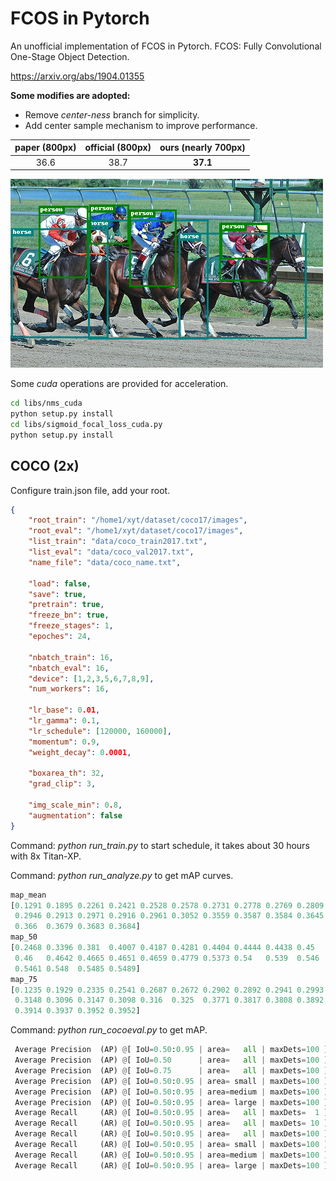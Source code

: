 # FCOS in Pytorch

An unofficial implementation of FCOS in Pytorch. 
FCOS: Fully Convolutional One-Stage Object Detection.

https://arxiv.org/abs/1904.01355

**Some modifies are adopted:**

- Remove *center-ness* branch for simplicity.
- Add center sample mechanism to improve performance.

| paper (800px) | official (800px) | ours (nearly 700px) |
| :-----------: | :--------------: | :-----------------: |
|     36.6      |       38.7       |      **37.1**       |

![](images/pred_demo.bmp)


Some *cuda* operations are provided for acceleration. 

```bash
cd libs/nms_cuda
python setup.py install
cd libs/sigmoid_focal_loss_cuda.py
python setup.py install
```

## COCO (2x)

Configure train.json file, add your root. 

```json
{
    "root_train": "/home1/xyt/dataset/coco17/images",
    "root_eval": "/home1/xyt/dataset/coco17/images",
    "list_train": "data/coco_train2017.txt",
    "list_eval": "data/coco_val2017.txt",
    "name_file": "data/coco_name.txt",

    "load": false,
    "save": true,
    "pretrain": true,
    "freeze_bn": true,
    "freeze_stages": 1,
    "epoches": 24,

    "nbatch_train": 16,
    "nbatch_eval": 16,
    "device": [1,2,3,5,6,7,8,9],
    "num_workers": 16,
    
    "lr_base": 0.01,
    "lr_gamma": 0.1,
    "lr_schedule": [120000, 160000],
    "momentum": 0.9,
    "weight_decay": 0.0001,

    "boxarea_th": 32,
    "grad_clip": 3,
    
    "img_scale_min": 0.8,
    "augmentation": false
}
```

Command: *python run_train.py*  to start schedule, it takes about 30 hours with 8x Titan-XP.

Command: *python run_analyze.py*  to get mAP curves.

```python
map_mean
[0.1291 0.1895 0.2261 0.2421 0.2528 0.2578 0.2731 0.2778 0.2769 0.2809
 0.2946 0.2913 0.2971 0.2916 0.2961 0.3052 0.3559 0.3587 0.3584 0.3645
 0.366  0.3679 0.3683 0.3684]
map_50
[0.2468 0.3396 0.381  0.4007 0.4187 0.4281 0.4404 0.4444 0.4438 0.45
 0.46   0.4642 0.4665 0.4651 0.4659 0.4779 0.5373 0.54   0.539  0.546
 0.5461 0.548  0.5485 0.5489]
map_75
[0.1235 0.1929 0.2335 0.2541 0.2687 0.2672 0.2902 0.2892 0.2941 0.2993
 0.3148 0.3096 0.3147 0.3098 0.316  0.325  0.3771 0.3817 0.3808 0.3892
 0.3914 0.3937 0.3952 0.3952]
```

Command: *python run_cocoeval.py*  to get mAP.

```python
 Average Precision  (AP) @[ IoU=0.50:0.95 | area=   all | maxDets=100 ] = 0.371
 Average Precision  (AP) @[ IoU=0.50      | area=   all | maxDets=100 ] = 0.554
 Average Precision  (AP) @[ IoU=0.75      | area=   all | maxDets=100 ] = 0.397
 Average Precision  (AP) @[ IoU=0.50:0.95 | area= small | maxDets=100 ] = 0.198
 Average Precision  (AP) @[ IoU=0.50:0.95 | area=medium | maxDets=100 ] = 0.408
 Average Precision  (AP) @[ IoU=0.50:0.95 | area= large | maxDets=100 ] = 0.483
 Average Recall     (AR) @[ IoU=0.50:0.95 | area=   all | maxDets=  1 ] = 0.302
 Average Recall     (AR) @[ IoU=0.50:0.95 | area=   all | maxDets= 10 ] = 0.481
 Average Recall     (AR) @[ IoU=0.50:0.95 | area=   all | maxDets=100 ] = 0.524
 Average Recall     (AR) @[ IoU=0.50:0.95 | area= small | maxDets=100 ] = 0.328
 Average Recall     (AR) @[ IoU=0.50:0.95 | area=medium | maxDets=100 ] = 0.573
 Average Recall     (AR) @[ IoU=0.50:0.95 | area= large | maxDets=100 ] = 0.630
```
